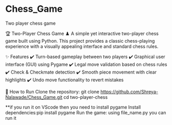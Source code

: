 # Chess_Game
 Two player chess game 

🏆 Two-Player Chess Game ♟️
A simple yet interactive two-player chess game built using Python. This project provides a classic chess-playing experience with a visually appealing interface and standard chess rules.

✨ Features
✔️ Turn-based gameplay between two players
✔️ Graphical user interface (GUI) using Pygame
✔️ Legal move validation based on chess rules
✔️ Check & Checkmate detection
✔️ Smooth piece movement with clear highlights
✔️ Undo move functionality to revert mistakes


🚀 How to Run
Clone the repository:
git clone https://github.com/Shreya-Nalawade/Chess_Game.git
cd two-player-chess

**if you run it on VScode then you need to install pygame 
Install dependencies:pip install pygame
Run the game: using file_name.py you can run it
